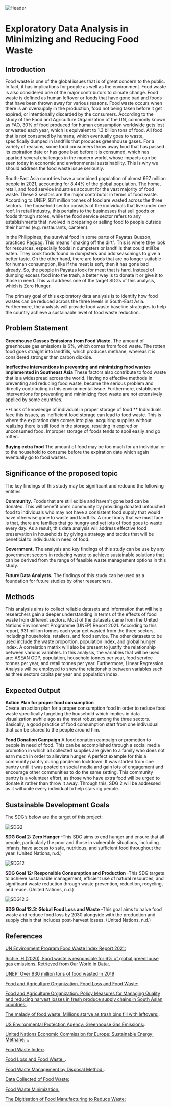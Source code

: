 ![Header](https://user-images.githubusercontent.com/103097384/172955209-5f90b0a0-8af0-40cf-b41f-60b800e649ef.png)
# Exploratory Data Analysis in Minimizing and Reducing Food Waste

## Introduction


Food waste is one of the global issues that is of great concern to the public. In fact, it has implications for people as well as the environment. Food waste is also considered one of the major contributors to climate change. Food waste is defined as human leftover or foods that have gone bad and foods that have been thrown away for various reasons. Food waste occurs when there is an oversupply in the production, food not being taken before it get expired, or intentionally discarded by the consumers. According to the study of the Food and Agriculture Organization of the UN, commonly known as FAO, 30% of food produced for human consumption worldwide gets lost or wasted each year, which is equivalent to 1.3 billion tons of food. All food that is not consumed by humans, which eventually goes to waste, specifically dumped in landfills that produces greenhouse gases. For a variety of reasons, some food consumers throw away food that has passed its expiration date or has gone bad before it is consumed, which has sparked several challenges in the modern world, whose impacts can be seen today in economic and environmental sustainability. This is why we should address the food waste issue seriously.

South-East Asia countries have a combined population of almost 667 million people in 2021, accounting for 8.44% of the global population. The home, retail, and food service industries account for the vast majority of food waste. These 3 sectors are the major contributor in terms of food waste. According to UNEP, 931 million tonnes of food are wasted across the three sectors.  The household sector consists of the individuals that live under one roof. In retail industry, this pertains to the businesses that sell goods or foods through stores, while the food service sector refers to any establishments that involved in preparing or selling food to people outside their homes (e.g. restaurants, canteen). 

In the Philippines, the survival food in some parts of Payatas Quezon, practiced Pagpag. This means "shaking off the dirt". This is where they look for resources, especially foods in dumpsters or landfills that could still be eaten. They cook foods found in dumpsters and add seasonings to give a better taste. On the other hand, there are foods that are no longer suitable for human consumption, like if the meat is soft, then it has gone bad already. So, the people in Payatas look for meat that is hard. Instead of dumping excess food into the trash, a better way is to donate it or give it to those in need.  This will address one of the target SDGs of this analysis, which is Zero Hunger. 

The primary goal of this exploratory data analysis is to identify how food wastes can be reduced across the three levels in South-East Asia. Furthermore, the analysts will provide food waste baseline strategies to help the country achieve a sustainable level of food waste reduction. 

## Problem Statement 

**Greenhouse Gasses Emissions from Food Waste.**
The amount of greenhouse gas emissions is 6%, which comes from food waste. The rotten food goes straight into landfills, which produces methane, whereas it is considered stronger than carbon dioxide. 

**Ineffective interventions in preventing and minimizing food wastes implemented in Southeast Asia**
These factors also contribute to food waste that is a widespread across the world. Having no effective methods in preventing and reducing food waste, became the serious problem and directly contributing in this environmental issue. Furthermore, established interventions for preventing and minimizing food waste are not extensively applied by some countries. 

**Lack of knowledge of individual in proper storage of food **
Individuals face this issues, as inefficient food storage can lead to food waste. This is where the expiration date comes into play: acquiring supplies without realizing there is still food in the storage, resulting in expired or unconsumed food. Improper storage of foods tends to spoil easily and go rotten. 

**Buying extra food**
The amount of food may be too much for an individual or to the household to consume before the expiration date which again eventually go to food wastes.


## Significance of the proposed topic
The key findings of this study may be significant and redound the following entities

**Community.** Foods that are still edible and haven't gone bad can be donated. This will benefit one’s community by providing donated untouched food to individuals who may not have a consistent food supply that would have otherwise gone to waste and landfills. A cruel irony that we must face is that, there are families that go hungry and yet lots of food goes to waste every day. As a result, this data analysis will address effective food preservation in households by giving a strategy and tactics that will be beneficial to individuals in need of food.  

**Government.** The analysis and key findings of this study can be use by any government sectors in reducing waste to achieve sustainable solutions that can be derived from the range of feasible waste management options in this study.


**Future Data Analysts.** The findings of this study can be used as a foundation for future studies by other researchers. 


## Methods

This analysis aims to collect reliable datasets and information that will help researchers gain a deeper understanding in terms of the effects of food waste from different sectors. Most of the datasets came from the United Nations Environment Programme (UNEP) Report 2021. According to this report, 931 million tonnes each year get wasted from the three sectors, including households, retailers, and food service. The other datasets to be used include the waste proportion, population index, and global hunger index. A correlation matrix will also be present to justify the relationship between various variables. In this analysis, the variables that will be used are: ASEAN GDP, population, household tonnes per year, food service tonnes per year, and retail tonnes per year. Furthermore, Linear Regression Analysis will be employed to show the relationship between variables such as three sectors capita per year and population index. 

## Expected Output
**Action Plan for proper food consumption**   
Create an action plan for a proper consumption food in order to reduce food waste specifically targeting the household which implies in data visualization awhile ago as the most robust among the three sectors. Basically, a good practice of food consumption start from one indivudual that can be shared to the people around him.  

**Food Donation Campaign**
A food donation campaign or promotion to people in need of food. This can be accomplished through a social media promotion in which all collected supplies are given to a family who does not earn much in order to alleviate hunger. A perfect example for this a community pantry during pandemic lockdown. It was started from one pantry until it was posted on social media and gain lots of engagement and encourage other communities to do the same setting. This community pantry is a volunteer effort, as those who have extra food will be urged to donate it rather than throw it away. Through this, SDG 2 will be addressed as it will unite every individual to help starving people. 

## Sustainable Development Goals
The SDG’s below are the target of this project: 

  ![SDG2](https://user-images.githubusercontent.com/103097384/172955452-58436945-9cff-4753-9691-c2f9e6292de1.png)

**SDG Goal 2: Zero Hunger** 
-This SDG aims to end hunger and ensure that all people, particularly the poor and those in vulnerable situations, including infants, have access to safe, nutritious, and sufficient food throughout the year. (United Nations, n.d.)

![SDG12](https://user-images.githubusercontent.com/103097384/172955468-93c63a16-b08a-4871-9942-76f994ce5489.png)

**SDG Goal 12: Responsible Consumption and Production** 
-This SDG targets to achieve sustainable management, efficient use of natural resources, and significant waste reduction through waste prevention, reduction, recycling, and reuse. (United Nations, n.d.) 

![SDG12 3](https://user-images.githubusercontent.com/103097384/172955483-88c60425-7230-47aa-b409-210676599993.png)

**SDG Goal 12.3: Global Food Loss and Waste** 
-This goal aims to halve food waste and reduce food loss by 2030 alongside with the production and supply chain that includes post-harvest losses. (United Nations, n.d.)

## References
[UN Environment Program Food Waste Index Report 2021:](https://www.unep.org/resources/report/unep-food-waste-index-report-2021.)

[Richie, H (2020), Food waste is responsible for 6% of global greenhouse gas emissions. Retrieved from Our World in Data:](https://ourworldindata.org/food-waste-emissions).

[UNEP: Over 930 million tons of food wasted in 2019](https://www.philstar.com/headlines/2021/03/09/2082981/unep-over-930-million-tons-food-wasted-2019)


[Food and Agriculture Organization. Food Loss and Food Waste:](https://www.fao.org/food-loss-and-food-waste/flw-data).

[Food and Agriculture Organization. Policy Measures for Managing Quality and reducing harvest losses in fresh produce supply chains in South Asian countries:](https://www.fao.org/3/i7954e/i7954e.pdf).


[The malady of food waste: Millions starve as trash bins fill with leftovers:](https://newsinfo.inquirer.net/1505252/the-malady-of-food-waste-millions-starve-as-trash-bins-fill-with-leftovers).

[US Environmental Protection Agency: Greenhouse Gas Emissions:](https://www.epa.gov/ghgemissions/overview-greenhouse-gases).

[United Nations Economic Commission for Europe: Sustainable Energy: Methane: :](https://unece.org/challenge).

[Food Waste Index:](https://stats.oecd.org/Index.aspx?DataSetCode=FOOD_WASTE).

[Food Loss and Food Waste: ](https://www.fda.gov/food/consumers/food-loss-and-waste). 


[Food Waste Management by Disposal Method:](https://www.technavio.com/report/food-waste-management-market-size-industry-analysis).

[Data Collected of Food Waste:](https://www.researchgate.net/figure/Data-collected-shown-in-an-excel-format_fig3_331373222)

[Food Waste Minimization:](https://www.researchgate.net/publication/332632695_Internet_of_Things_IoT_Literature_Review_of_investigating_applications_of_IoT_for_food_waste_minimization)

[The Digitisation of Food Manufacturing to Reduce Waste:](https://www.researchgate.net/publication/331373222_The_digitisation_of_food_manufacturing_to_reduce_waste_-_Case_study_of_a_ready_meal_factory)






